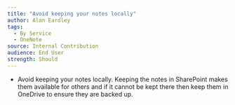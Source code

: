 ```yaml
---
title: "Avoid keeping your notes locally"
author: Alan Eardley
tags: 
  - By Service
  - OneNote
source: Internal Contribution
audience: End User
strength: Should
---
```

- Avoid keeping your notes locally. Keeping the notes in SharePoint makes them available for others and if it cannot be kept there then keep them in OneDrive to ensure they are backed up.